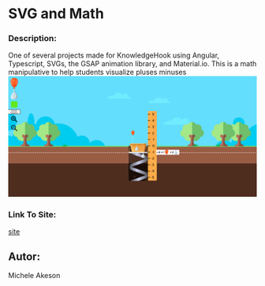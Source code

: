 # **SVG and Math**
### **Description:**
One of several projects made for KnowledgeHook using Angular, Typescript, SVGs, the GSAP animation library, and Material.io. This is a math manipulative to
help students visualize pluses minuses
![](./assets/knowledgeHookBallons.png)


### **Link To Site:**
[site](https://regal-treacle-65912d.netlify.app/)


## **Autor:**
Michele Akeson

